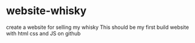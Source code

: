 # website-whisky
create a website for selling my whisky
This should be my first build website with html css and JS on github
